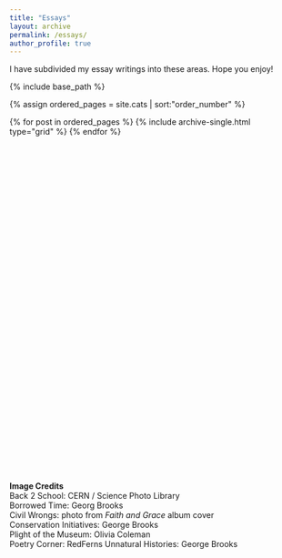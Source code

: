 ```yaml
---
title: "Essays"
layout: archive
permalink: /essays/
author_profile: true
---
```


I have subdivided my essay writings into these areas. Hope you enjoy!

<nbsp>

{% include base_path %}

{% assign ordered_pages = site.cats | sort:"order_number" %}

{% for post in ordered_pages %}
  {% include archive-single.html type="grid" %}
{% endfor %}

<br />
<br />
<br />
<br />
<br />
<br />
<br />
<br />
<br />
<br />
<br />
<br />
<br />
<br />
<br />
<br />
<br />
<br />
<br />
<br />
<br />
<br />
<br />
<br />
<br />
<br />
<br />
<br />
<br />
<br />
<br />
<br />
<br />
<br />

  
  <p>
 <b>Image Credits</b> <br />
  Back 2 School: CERN / Science Photo Library <br />
  Borrowed Time: Georg Brooks <br />
  Civil Wrongs: photo from <i>Faith and Grace</i> album cover <br />
  Conservation Initiatives: George Brooks <br />
  Plight of the Museum: Olivia Coleman <br />
  Poetry Corner: RedFerns
  Unnatural Histories: George Brooks
</p>
